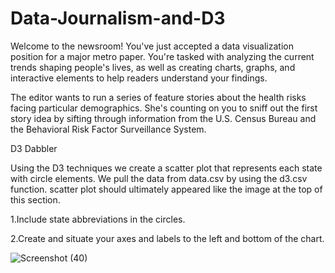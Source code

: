 # Data-Journalism-and-D3

Welcome to the newsroom! You've just accepted a data visualization position for a major metro paper. You're tasked with analyzing the current trends shaping people's lives, as well as creating charts, graphs, and interactive elements to help readers understand your findings.

The editor wants to run a series of feature stories about the health risks facing particular demographics. She's counting on you to sniff out the first story idea by sifting through information from the U.S. Census Bureau and the Behavioral Risk Factor Surveillance System.


D3 Dabbler

Using the D3 techniques we create a scatter plot that represents each state with circle elements. We pull the data from data.csv by using the d3.csv function. scatter plot should ultimately appeared like the image at the top of this section.

1.Include state abbreviations in the circles.

2.Create and situate your axes and labels to the left and bottom of the chart.


![Screenshot (40)](https://user-images.githubusercontent.com/49598347/64726201-bdbfe500-d49b-11e9-967d-a70396ddfda3.png)


